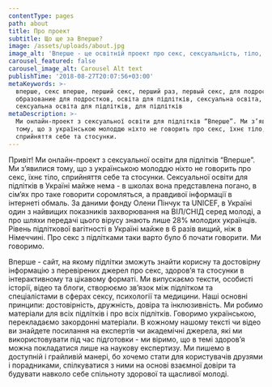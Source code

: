 ```yaml
---
contentType: pages
path: about
title: Про проект
subtitle: Що ще за Вперше?
image: /assets/uploads/about.jpg
image_alt: 'Вперше - це освітній проект про секс, сексуальність, тіло, стосунки'
carousel_featured: false
carousel_image_alt: Carousel Alt text
publishTime: '2018-08-27T20:07:56+03:00'
metaKeywords: >-
  вперше, секс вперше, перший секс, перший раз, первый секс, для подростков,
  образование для подростков, освіта для підлітків, сексуальна освіта,
  сексуальна освіта для підлітків, для підлітків
metaDescription: >-
  Ми онлайн-проект з сексуальної освіти для підлітків “Вперше”. Ми з’явилися
  тому, що з українською молоддю ніхто не говорить про секс, їхнє тіло,
  сприйняття себе та стосунки.
---
```

Привіт! Ми онлайн-проект з сексуальної освіти для підлітків “Вперше”. Ми з’явилися тому, що з українською молоддю ніхто не говорить про секс, їхнє тіло, сприйняття себе та стосунки. Сексуальної освіти для підлітків в Україні майже нема - в школах вона представлена погано, в сім’ях про таке говорити соромляться, а правдивої інформації в інтернеті обмаль. За даними фонду Олени Пінчук та UNICEF, в Україні один з найвищих показників захворювання на ВІЛ/СНІД серед молоді, а про шляхи передачі цього вірусу знають лише 28% молодих українців. Рівень підліткової вагітності в Україні майже в 6 разів вищий, ніж в Німеччині. Про секс з підлітками таки варто було б почати говорити. Ми говоримо.

Вперше - сайт, на якому підлітки зможуть знайти корисну та достовірну інформацію з перевірених джерел про секс, здоров’я та стосунки в інтерактивному та цікавому форматі. Ми випускаємо тексти, особисті історії, відео та блоги, створюємо зв’язок між підлітком та спеціалістами в сферах сексу, психології та медицини. Наші основні принципи: достовірність, дружність, довіра та інклюзивність. Ми робимо матеріали для всіх підлітків і про всіх підлітків. Говоримо українською, перекладаємо закордонні матеріали. В кожному нашому тексті чи відео ви знайдете посилання на експертів чи академічні джерела, які ми використовувати під час підготовки - ми віримо, що в темі здоров’я можна покладатися лише на наукову експертизу. Ми пишемо в доступній і грайливій манері, бо хочемо стати для користувачів друзями і порадниками, спілкуватися з ними на основі взаємної довіри та будувати навколо себе спільноту здорової та щасливої молоді.
